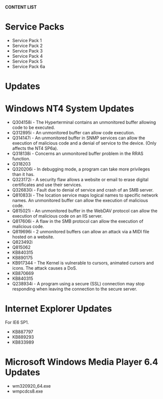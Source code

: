 **CONTENT LIST**

# **Service Packs**

- Service Pack 1
- Service Pack 2
- Service Pack 3 
- Service Pack 4 
- Service Pack 5 
- Service Pack 6a 

# **Updates**

# **Windows NT4 System Updates**

- Q304158i - The Hyperterminal contains an unmonitored buffer allowing code to be executed. 
- Q312895i - An unmonitored buffer can allow code execution.  
- Q314147i - An unmonitored buffer in SNMP services can allow the execution of malicious code and a denial of service to the device. (Only affects the NT4 SP6a).
- Q318138i - Concerns an unmonitored buffer problem in the RRAS function.
- Q318203 
- Q320206i - In debugging mode, a program can take more privileges than it has.
- Q323172i - A security flaw allows a website or email to erase digital certificates and use their services. 
- Q326830i - Fault due to denial of service and crash of an SMB server.
- Q810833i - The location service maps logical names to specific network names. An unmonitored buffer can allow the execution of malicious code. 
- Q815021i - An unmonitored buffer in the WebDAV protocol can allow the execution of malicious code on an IIS server. 
- Q817606i - A flaw in the SMB protocol can allow the execution of malicious code. 
- Q819696i - 2 unmonitored buffers can allow an attack via a MIDI file hosted on a website.
- Q823492i 
- Q815062
- KB840315 
- KB890175 
- KB917344 - The Kernel is vulnerable to cursors, animated cursors and icons. The attack causes a DoS. 
- KB870669 
- KB840315
- Q238934i - A program using a secure (SSL) connection may stop responding when leaving the connection to the secure server.

# **Internet Explorer Updates**

For IE6 SP1.

- KB887797 
- KB889293 
- KB833989

# **Microsoft Windows Media Player 6.4 Updates**

- wm320920_64.exe
- wmpcdcs8.exe

